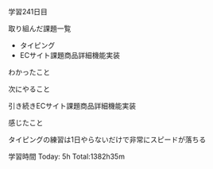 学習241日目

取り組んだ課題一覧

- タイピング
- ECサイト課題商品詳細機能実装

わかったこと

次にやること

引き続きECサイト課題商品詳細機能実装

感じたこと

タイピングの練習は1日やらないだけで非常にスピードが落ちる

学習時間 Today: 5h Total:1382h35m